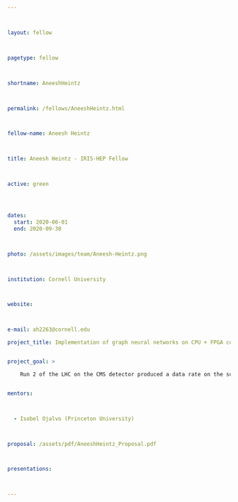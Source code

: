 ```yaml
---



layout: fellow



pagetype: fellow



shortname: AneeshHeintz



permalink: /fellows/AneeshHeintz.html



fellow-name: Aneesh Heintz



title: Aneesh Heintz - IRIS-HEP Fellow



active: green




dates:
  start: 2020-06-01
  end: 2020-09-30



photo: /assets/images/team/Aneesh-Heintz.png



institution: Cornell University



website:



e-mail: ah2263@cornell.edu

project_title: Implementation of graph neural networks on CPU + FPGA co-processors for scalable track reconstruction tasks


project_goal: >

    Run 2 of the LHC on the CMS detector produced a data rate on the scale of hundreds of terabytes per second. Being able to reduce the data within a few milliseconds and sift through the data in a reasonable time frame to produce meaningful results is crucially important. Future increases in instantaneous luminosity, meaning more proton-proton collisions per bunch-crossing, will lead to data produced at increasingly larger rates, causing scalability issues in traditional particle track reconstruction algorithms. This project proposes to implement a graph network that can be evaluated on a CPU that has a FPGA co-processors. This will allow trained networks to be run online in a highly parallelized fashion, greatly accelerating data throughput.


mentors:



  - Isobel Ojalvo (Princeton University)



proposal: /assets/pdf/AneeshHeintz_Proposal.pdf



presentations:



---
```

